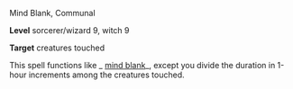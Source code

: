 Mind Blank, Communal

**Level** sorcerer/wizard 9, witch 9

**Target** creatures touched

This spell functions like _ [mind blank](/pathfinderRPG/prd/spells/mindBlank.html#_mind-blank)_, except you divide the duration in 1-hour increments among the creatures touched.

